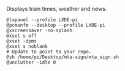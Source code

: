 
Displays train times, weather and news.
```
@lxpanel --profile LXDE-pi
@pcmanfm --desktop --profile LXDE-pi
@xscreensaver -no-splash
@xset s off
@xset -dpms
@xset s noblank
# Update to point to your repo.
@sh /home/pi/Desktop/mta-sign/mta_sign.sh
@unclutter -idle 0
```